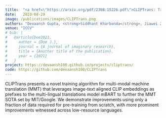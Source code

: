 ```yaml
---
title:  "<a href=\"https://arxiv.org/pdf/2308.15226.pdf\">CLIPTrans: Transferring Visual Knowledge with Pre-trained Models for Multimodal Machine Translation</a>"
date:   2023-08-29
image: /publications/images/CLIPTrans.png
authors: "Devaansh Gupta, <strong>Siddhant Kharbanda</strong>, Jiawei Zhou, Wanhua Li, Hanspeter Pfister, Donglai Wei"
venue: "ICCV"
# bib: |
#   @article{Doe2021,
#     author = {Doe J.},
#     journal = {A journal of imaginary research},
#     title = {Another title of the publication},
#     year = {2021}
#   }
project: https://devaansh100.github.io/projects/cliptrans/
code: https://github.com/devaansh100/CLIPTrans
---
```

CLIPTrans presents a novel training algorithm for multi-modal machine translation (MMT) that leverages image-text aligned CLIP embeddings as prefixes to the multi-lingual translations model mBART to further the MMT SOTA set by MIT/Google. We demonstrate improvements using only a fraction of data required for pre-training from scratch, with more prominent improvements witnessed across low-resource languages.

